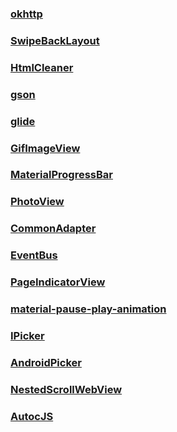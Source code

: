 ### <a href="https://github.com/square/okhttp">okhttp</a>
### <a href="https://github.com/ikew0ng/SwipeBackLayout">SwipeBackLayout</a>
### <a href="http://htmlcleaner.sourceforge.net/">HtmlCleaner</a>
### <a href="https://github.com/google/gson">gson</a>
### <a href="https://github.com/bumptech/glide">glide</a>
### <a href="https://github.com/felipecsl/GifImageView">GifImageView</a>
### <a href="https://github.com/DreaminginCodeZH/MaterialProgressBar">MaterialProgressBar</a>
### <a href="https://github.com/Baseflow/PhotoView">PhotoView</a>
### <a href="https://github.com/tianzhijiexian/CommonAdapter">CommonAdapter</a>
### <a href="https://github.com/greenrobot/EventBus/">EventBus</a>
### <a href="https://github.com/romandanylyk/PageIndicatorView">PageIndicatorView</a>
### <a href="https://github.com/alexjlockwood/adp-path-morph-pause-to-pause">material-pause-play-animation</a>
### <a href="https://github.com/liuguangqiang/IPicker">IPicker</a>
### <a href="https://github.com/gzu-liyujiang/AndroidPicker">AndroidPicker</a>
### <a href="https://github.com/rhlff/NestedScrollWebView">NestedScrollWebView</a>
### <a href="https://github.com/yaohaixiao/AutocJS">AutocJS</a>
